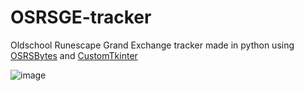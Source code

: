 # OSRSGE-tracker

Oldschool Runescape Grand Exchange tracker made in python using [OSRSBytes](https://github.com/Coffee-fueled-deadlines/OSRSBytes/) and [CustomTkinter](https://github.com/TomSchimansky/CustomTkinter)

![image](https://github.com/user-attachments/assets/53d6b927-aa98-4965-bcc1-1e5d29633d1c)
